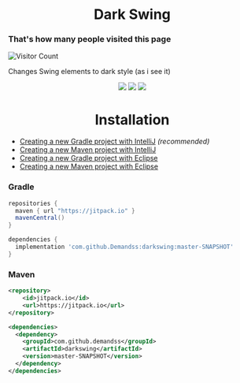 <h1 align="center">Dark Swing</h1>

<p align="center">
<h3>That's how many people visited this page</h3>

![Visitor Count](https://profile-counter.glitch.me/DarkSwing/count.svg)
</p>

Changes Swing elements to dark style (as i see it)
<p align="center">
<img src="https://img.shields.io/badge/made%20by-Demands-7289da?style=flat-square" >
<img src="https://img.shields.io/badge/open%20source-❤-7289da?style=flat-square" >
<img src="https://img.shields.io/badge/java%20swing-❤-7289da?style=flat-square" >
</p>
<h1 align="center">Installation</h1>

* [Creating a new Gradle project with IntelliJ](https://www.jetbrains.com/help/idea/getting-started-with-gradle.html) *(recommended)*
* [Creating a new Maven project with IntelliJ](https://www.jetbrains.com/help/idea/maven-support.html)
* [Creating a new Gradle project with Eclipse](https://www.vogella.com/tutorials/EclipseGradle/article.html#creating-gradle-projects)
* [Creating a new Maven project with Eclipse](https://www.vogella.com/tutorials/EclipseMaven/article.html#exercise-create-a-new-maven-enabled-project-via-eclipse)

### Gradle
```groovy
repositories {
  maven { url "https://jitpack.io" }
  mavenCentral()
}

dependencies {
  implementation 'com.github.Demandss:darkswing:master-SNAPSHOT'
}
```

### Maven
```xml
<repository>
    <id>jitpack.io</id>
    <url>https://jitpack.io</url>
</repository>

<dependencies>
  <dependency>
    <groupId>com.github.demandss</groupId>
    <artifactId>darkswing</artifactId>
    <version>master-SNAPSHOT</version>
  </dependency>
</dependencies>
```
